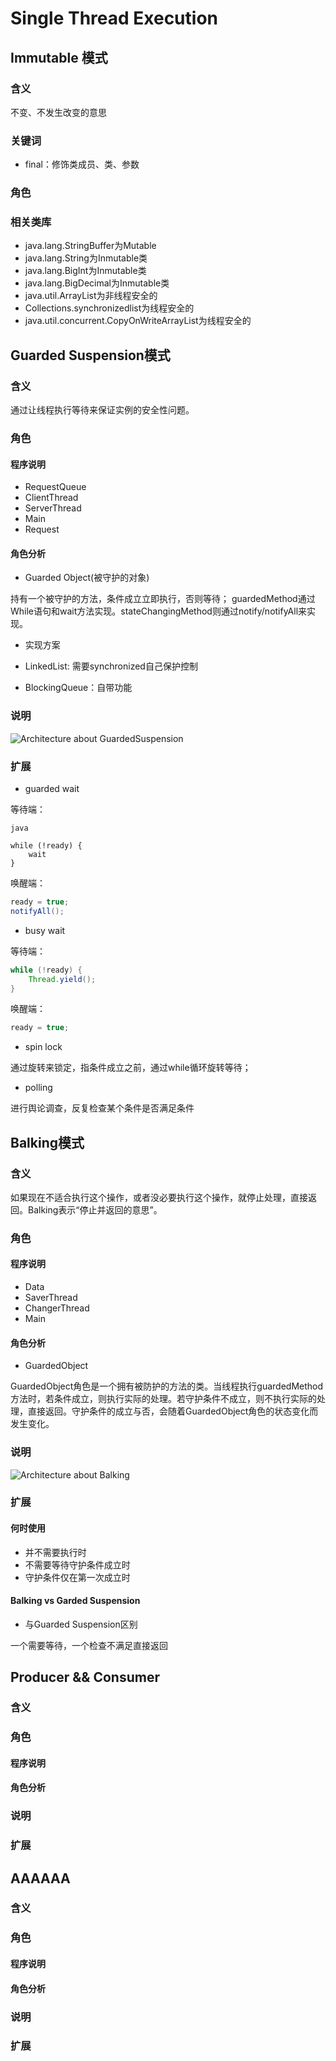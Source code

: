 # Single Thread Execution

## Immutable 模式

### 含义

不变、不发生改变的意思

### 关键词

- final：修饰类成员、类、参数


### 角色

### 相关类库

- java.lang.StringBuffer为Mutable
- java.lang.String为Inmutable类
- java.lang.BigInt为Inmutable类
- java.lang.BigDecimal为Inmutable类
- java.util.ArrayList为非线程安全的
- Collections.synchronizedlist为线程安全的
- java.util.concurrent.CopyOnWriteArrayList为线程安全的

## Guarded Suspension模式

### 含义

通过让线程执行等待来保证实例的安全性问题。

### 角色

#### 程序说明

- RequestQueue
- ClientThread
- ServerThread
- Main
- Request

#### 角色分析

- Guarded Object(被守护的对象)

持有一个被守护的方法，条件成立立即执行，否则等待； guardedMethod通过While语句和wait方法实现。stateChangingMethod则通过notify/notifyAll来实现。

- 实现方案

- LinkedList: 需要synchronized自己保护控制
- BlockingQueue：自带功能


### 说明

![Architecture about GuardedSuspension](../../images/java/pattern/java_guarded_suspension.jpg)

### 扩展

- guarded wait

等待端：

```
java

while (!ready) {
    wait
}

```

唤醒端：

```java
ready = true;
notifyAll();
```

- busy wait

等待端：

```java
while (!ready) {
    Thread.yield();
}
```

唤醒端：
```java
ready = true;
```

- spin lock

通过旋转来锁定，指条件成立之前，通过while循环旋转等待；

- polling

进行舆论调查，反复检查某个条件是否满足条件


## Balking模式

### 含义

如果现在不适合执行这个操作，或者没必要执行这个操作，就停止处理，直接返回。Balking表示“停止并返回的意思”。

### 角色

#### 程序说明

- Data
- SaverThread
- ChangerThread
- Main

#### 角色分析

- GuardedObject

GuardedObject角色是一个拥有被防护的方法的类。当线程执行guardedMethod方法时，若条件成立，则执行实际的处理。若守护条件不成立，则不执行实际的处理，直接返回。守护条件的成立与否，会随着GuardedObject角色的状态变化而发生变化。


### 说明


![Architecture about Balking](../../images/java/pattern/java_pattern_balk.png)


### 扩展

#### 何时使用

- 并不需要执行时
- 不需要等待守护条件成立时
- 守护条件仅在第一次成立时

#### Balking vs Garded Suspension

- 与Guarded Suspension区别

一个需要等待，一个检查不满足直接返回

## Producer && Consumer

### 含义

### 角色

#### 程序说明

#### 角色分析

### 说明

### 扩展






## AAAAAA

### 含义

### 角色

#### 程序说明

#### 角色分析

### 说明

### 扩展




